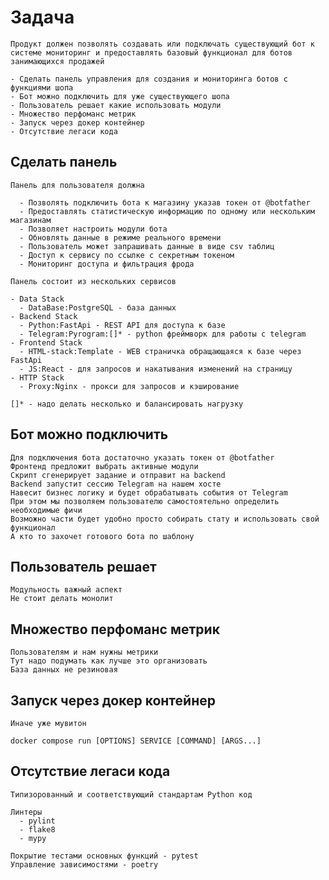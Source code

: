 # Задача

    Продукт должен позволять создавать или подключать существующий бот к
    системе мониторинг и предоставлять базовый функционал для ботов
    занимающихся продажей
    
    - Сделать панель управления для создания и мониторинга ботов с функциями шопа
    - Бот можно подключить для уже существующего шопа
    - Пользователь решает какие использовать модули
    - Множество перфоманс метрик
    - Запуск через докер контейнер
    - Отсутствие легаси кода

## Сделать панель

    Панель для пользователя должна

      - Позволять подключить бота к магазину указав токен от @botfather
      - Предоставлять статистическую информацию по одному или нескольким магазинам
      - Позволяет настроить модули бота
      - Обновлять данные в режиме реального времени
      - Пользователь может запрашивать данные в виде csv таблиц
      - Доступ к сервису по ссылке с секретным токеном
      - Мониторинг доступа и фильтрация фрода
    
    Панель состоит из нескольких сервисов

    - Data Stack
      - DataBase:PostgreSQL - база данных
    - Backend Stack
      - Python:FastApi - REST API для доступа к базе
      - Telegram:Pyrogram:[]* - python фреймворк для работы с telegram
    - Frontend Stack
      - HTML-stack:Template - WEB страничка обращающаяся к базе через FastApi
      - JS:React - для запросов и накатывания изменений на страницу
    - HTTP Stack
      - Proxy:Nginx - прокси для запросов и кэширование

    []* - надо делать несколько и балансировать нагрузку

## Бот можно подключить

    Для подключения бота достаточно указать токен от @botfather
    Фронтенд предложит выбрать активные модули
    Скрипт сгенерирует задание и отправит на backend
    Backend запустит сессию Telegram на нашем хосте
    Навесит бизнес логику и будет обрабатывать события от Telegram
    При этом мы позволяем пользователю самостоятельно определить необходимые фичи
    Возможно части будет удобно просто собирать стату и использовать свой функционал
    А кто то захочет готового бота по шаблону

## Пользователь решает

    Модульность важный аспект
    Не стоит делать монолит

## Множество перфоманс метрик

    Пользователям и нам нужны метрики
    Тут надо подумать как лучше это организовать
    База данных не резиновая

## Запуск через докер контейнер

    Иначе уже мувитон

    docker compose run [OPTIONS] SERVICE [COMMAND] [ARGS...]

## Отсутствие легаси кода

    Типизорованный и соответствующий стандартам Python код

    Линтеры
      - pylint
      - flake8
      - mypy

    Покрытие тестами основных функций - pytest
    Управление зависимостями - poetry
